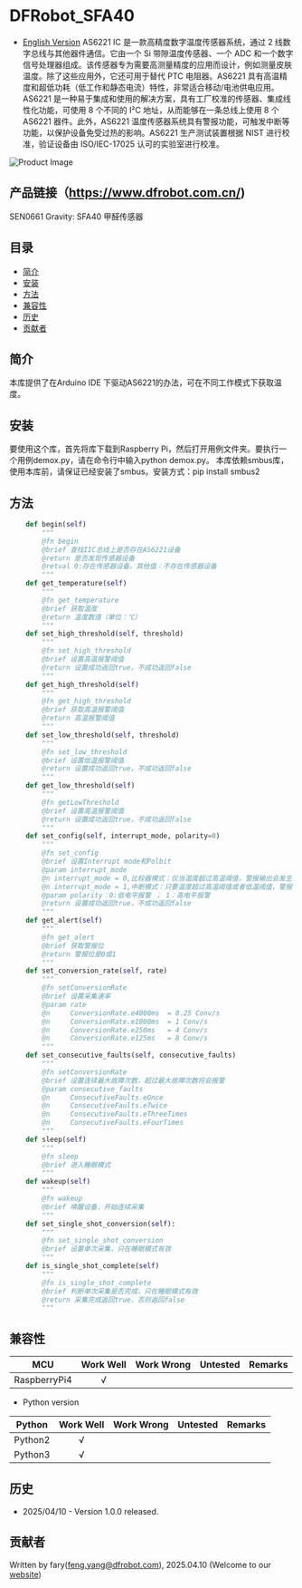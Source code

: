 # DFRobot_SFA40

* [English Version](./README.md)
AS6221 IC 是一款高精度数字温度传感器系统，通过 2 线数字总线与其他器件通信。它由一个 Si 带隙温度传感器、一个 ADC 和一个数字信号处理器组成。该传感器专为需要高测量精度的应用而设计，例如测量皮肤温度。除了这些应用外，它还可用于替代 PTC 电阻器。AS6221 具有高温精度和超低功耗（低工作和静态电流）特性，非常适合移动/电池供电应用。AS6221 是一种易于集成和使用的解决方案，具有工厂校准的传感器、集成线性化功能，可使用 8 个不同的 I²C 地址，从而能够在一条总线上使用 8 个 AS6221 器件。此外，AS6221 温度传感器系统具有警报功能，可触发中断等功能，以保护设备免受过热的影响。AS6221 生产测试装置根据 NIST 进行校准，验证设备由 ISO/IEC-17025 认可的实验室进行校准。

![Product Image](../../resources/images/SEN0626svg.png)


## 产品链接（https://www.dfrobot.com.cn/)

  SEN0661 Gravity: SFA40 甲醛传感器

## 目录

* [简介](#简介)
* [安装](#安装)
* [方法](#方法)
* [兼容性](#兼容性)
* [历史](#历史)
* [贡献者](#贡献者)

## 简介

本库提供了在Arduino IDE 下驱动AS6221的办法，可在不同工作模式下获取温度。

## 安装

要使用这个库，首先将库下载到Raspberry Pi，然后打开用例文件夹。要执行一个用例demox.py，请在命令行中输入python demox.py。
本库依赖smbus库，使用本库前，请保证已经安装了smbus。安装方式：pip install smbus2

## 方法
```python
    def begin(self)
        """
        @fn begin
        @brief 查找IIC总线上是否存在AS6221设备
        @return 是否发现传感器设备
        @retval 0:存在传感器设备，其他值：不存在传感器设备
        """
    def get_temperature(self)
        """
        @fn get_temperature
        @brief 获取温度
        @return 温度数值（单位：℃）
        """
    def set_high_threshold(self, threshold)
        """
        @fn set_high_threshold
        @brief 设置高温报警阈值
        @return 设置成功返回true，不成功返回false
        """
    def get_high_threshold(self)
        """
        @fn get_high_threshold
        @brief 获取高温报警阈值
        @return 高温报警阈值
        """
    def set_low_threshold(self, threshold)
        """
        @fn set_low_threshold
        @brief 设置低温报警阈值
        @return 设置成功返回true，不成功返回false
        """
    def get_low_threshold(self)
        """
        @fn getLowThreshold
        @brief 设置高温报警阈值
        @return 设置成功返回true，不成功返回false
        """
    def set_config(self, interrupt_mode, polarity=0)
        """
        @fn set_config
        @brief 设置Interrupt mode和Polbit
        @param interrupt_mode
        @n interrupt_mode = 0,比较器模式：仅当温度超过高温阈值，警报输出会发生
        @n interrupt_mode = 1,中断模式：只要温度超过高温阈值或者低温阈值，警报
        @param polarity：0:低电平报警 ； 1：高电平报警
        @return 设置成功返回true，不成功返回false
        """
    def get_alert(self)
        """
        @fn get_alert
        @brief 获取警报位
        @return 警报位是0或1
        """
    def set_conversion_rate(self, rate)
        """
        @fn setConversionRate
        @brief 设置采集速率
        @param rate
        @n     ConversionRate.e4000ms  = 0.25 Conv/s 
        @n     ConversionRate.e1000ms  = 1 Conv/s 
        @n     ConversionRate.e250ms   = 4 Conv/s 
        @n     ConversionRate.e125ms   = 8 Conv/s 
        """
    def set_consecutive_faults(self, consecutive_faults)
        """
        @fn setConversionRate
        @brief 设置连续最大故障次数，超过最大故障次数将会报警
        @param consecutive_faults
        @n     ConsecutiveFaults.eOnce
        @n     ConsecutiveFaults.eTwice
        @n     ConsecutiveFaults.eThreeTimes
        @n     ConsecutiveFaults.eFourTimes
        """
    def sleep(self)
        """
        @fn sleep
        @brief 进入睡眠模式
        """
    def wakeup(self)
        """
        @fn wakeup
        @brief 唤醒设备，开始连续采集   
        """
    def set_single_shot_conversion(self):
        """
        @fn set_single_shot_conversion
        @brief 设置单次采集，只在睡眠模式有效
        """
    def is_single_shot_complete(self)
        """
        @fn is_single_shot_complete
        @brief 判断单次采集是否完成，只在睡眠模式有效
        @return 采集完成返回true，否则返回false
        """
```

## 兼容性

| MCU         | Work Well | Work Wrong  | Untested | Remarks |
| ------------ | :--: | :----: | :----: | :--: |
| RaspberryPi4 |  √   |        |        |      |

* Python version 

| Python  | Work Well | Work Wrong | Untested | Remarks |
| ------- | :--: | :----: | :----: | ---- |
| Python2 |  √   |        |        |      |
| Python3 |  √   |        |        |      |
## 历史 

- 2025/04/10 - Version 1.0.0 released.

## 贡献者

Written by fary(feng.yang@dfrobot.com), 2025.04.10 (Welcome to our [website](https://www.dfrobot.com.cn/))





